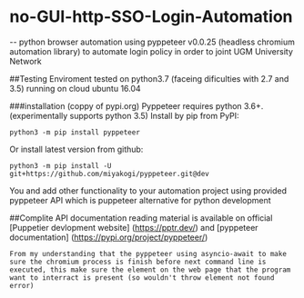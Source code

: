 # no-GUI-http-SSO-Login-Automation
--
python browser automation using pyppeteer v0.0.25 (headless chromium automation library) to automate login policy in order to joint UGM University Network

##Testing Enviroment
tested on python3.7 (faceing dificulties with 2.7 and 3.5) running on cloud ubuntu 16.04

###installation (coppy of pypi.org)
Pyppeteer requires python 3.6+. (experimentally supports python 3.5)
Install by pip from PyPI:
```
python3 -m pip install pyppeteer
```
Or install latest version from github:
```
python3 -m pip install -U git+https://github.com/miyakogi/pyppeteer.git@dev
```
You and add other functionality to your automation project using provided pyppeteer API which is puppeteer alternative for python development

##Complite API documentation
reading material is available on official [Puppetier devlopment website] (https://pptr.dev/) and [pyppeteer documentation] (https://pypi.org/project/pyppeteer/)

```
From my understanding that the pyppeteer using asyncio-await to make sure the chromium process is finish before next command line is executed, this make sure the element on the web page that the program want to interract is present (so wouldn't throw element not found error)
```
